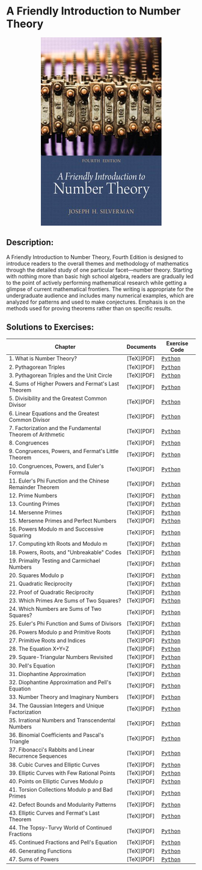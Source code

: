 # A Friendly Introduction to Number Theory
<p align="center">
<img width="321" height="500" src="bookcover.jpg">
</p>

## Description:
A Friendly Introduction to Number Theory, Fourth Edition is designed to introduce readers to the overall themes and methodology of mathematics through the detailed study of one particular facet—number theory. Starting with nothing more than basic high school algebra, readers are gradually led to the point of actively performing mathematical research while getting a glimpse of current mathematical frontiers. The writing is appropriate for the undergraduate audience and includes many numerical examples, which are analyzed for patterns and used to make conjectures. Emphasis is on the methods used for proving theorems rather than on specific results.

## Solutions to Exercises:
| Chapter | Documents | Exercise Code |
| ------- | --------- | ------------- |
| 1. What is Number Theory? | [TeX][PDF] | <kbd>[Python]()</kdb> |
| 2. Pythagorean Triples | [TeX][PDF] | <kbd>[Python]()</kdb> |
| 3. Pythagorean Triples and the Unit Circle | [TeX][PDF] | <kbd>[Python]()</kdb> |
| 4. Sums of Higher Powers and Fermat's Last Theorem | [TeX][PDF] | <kbd>[Python]()</kdb> |
| 5. Divisibility and the Greatest Common Divisor | [TeX][PDF] | <kbd>[Python]()</kdb> |
| 6. Linear Equations and the Greatest Common Divisor | [TeX][PDF] | <kbd>[Python]()</kdb> |
| 7. Factorization and the Fundamental Theorem of Arithmetic | [TeX][PDF] | <kbd>[Python]()</kdb> |
| 8. Congruences | [TeX][PDF] | <kbd>[Python]()</kdb> |
| 9. Congruences, Powers, and Fermat's Little Theorem | [TeX][PDF] | <kbd>[Python]()</kdb> |
| 10. Congruences, Powers, and Euler's Formula | [TeX][PDF] | <kbd>[Python]()</kdb> |
| 11. Euler's Phi Function and the Chinese Remainder Theorem  | [TeX][PDF] | <kbd>[Python]()</kdb> |
| 12. Prime Numbers | [TeX][PDF] | <kbd>[Python]()</kdb> |
| 13. Counting Primes | [TeX][PDF] | <kbd>[Python]()</kdb> |
| 14. Mersenne Primes  | [TeX][PDF] | <kbd>[Python]()</kdb> |
| 15. Mersenne Primes and Perfect Numbers  | [TeX][PDF] | <kbd>[Python]()</kdb> |
| 16. Powers Modulo m and Successive Squaring | [TeX][PDF] | <kbd>[Python]()</kdb> |
| 17. Computing kth Roots and Modulo m | [TeX][PDF] | <kbd>[Python]()</kdb> |
| 18. Powers, Roots, and "Unbreakable" Codes | [TeX][PDF] | <kbd>[Python]()</kdb> |
| 19. Primality Testing and Carmichael Numbers | [TeX][PDF] | <kbd>[Python]()</kdb> |
| 20. Squares Modulo p  | [TeX][PDF] | <kbd>[Python]()</kdb> |
| 21. Quadratic Reciprocity  | [TeX][PDF] | <kbd>[Python]()</kdb> |
| 22. Proof of Quadratic Reciprocity  | [TeX][PDF] | <kbd>[Python]()</kdb> |
| 23. Which Primes Are Sums of Two Squares?  | [TeX][PDF] | <kbd>[Python]()</kdb> |
| 24. Which Numbers are Sums of Two Squares?  | [TeX][PDF] | <kbd>[Python]()</kdb> |
| 25. Euler's Phi Function and Sums of Divisors | [TeX][PDF] | <kbd>[Python]()</kdb> |
| 26. Powers Modulo p and Primitive Roots | [TeX][PDF] | <kbd>[Python]()</kdb> |
| 27. Primitive Roots and Indices | [TeX][PDF] | <kbd>[Python]()</kdb> |
| 28. The Equation X+Y=Z | [TeX][PDF] | <kbd>[Python]()</kdb> |
| 29. Square-Triangular Numbers Revisited | [TeX][PDF] | <kbd>[Python]()</kdb> |
| 30. Pell's Equation | [TeX][PDF] | <kbd>[Python]()</kdb> |
| 31. Diophantine Approximation | [TeX][PDF] | <kbd>[Python]()</kdb> |
| 32. Diophantine Approximation and Pell's Equation | [TeX][PDF] | <kbd>[Python]()</kdb> |
| 33. Number Theory and Imaginary Numbers | [TeX][PDF] | <kbd>[Python]()</kdb> |
| 34. The Gaussian Integers and Unique Factorization | [TeX][PDF] | <kbd>[Python]()</kdb> |
| 35. Irrational Numbers and Transcendental Numbers | [TeX][PDF] | <kbd>[Python]()</kdb> |
| 36. Binomial Coefficients and Pascal's Triangle | [TeX][PDF] | <kbd>[Python]()</kdb> |
| 37. Fibonacci's Rabbits and Linear Recurrence Sequences | [TeX][PDF] | <kbd>[Python]()</kdb> |
| 38. Cubic Curves and Elliptic Curves | [TeX][PDF] | <kbd>[Python]()</kdb> |
| 39. Elliptic Curves with Few Rational Points | [TeX][PDF] | <kbd>[Python]()</kdb> |
| 40. Points on Elliptic Curves Modulo p | [TeX][PDF] | <kbd>[Python]()</kdb> |
| 41. Torsion Collections Modulo p and Bad Primes | [TeX][PDF] | <kbd>[Python]()</kdb> |
| 42. Defect Bounds and Modularity Patterns | [TeX][PDF] | <kbd>[Python]()</kdb> |
| 43. Elliptic Curves and Fermat's Last Theorem | [TeX][PDF] | <kbd>[Python]()</kdb> |
| 44. The Topsy-Turvy World of Continued Fractions | [TeX][PDF] | <kbd>[Python]()</kdb> |
| 45. Continued Fractions and Pell's Equation | [TeX][PDF] | <kbd>[Python]()</kdb> |
| 46. Generating Functions | [TeX][PDF] | <kbd>[Python]()</kdb> |
| 47. Sums of Powers | [TeX][PDF] | <kbd>[Python]()</kdb> |
